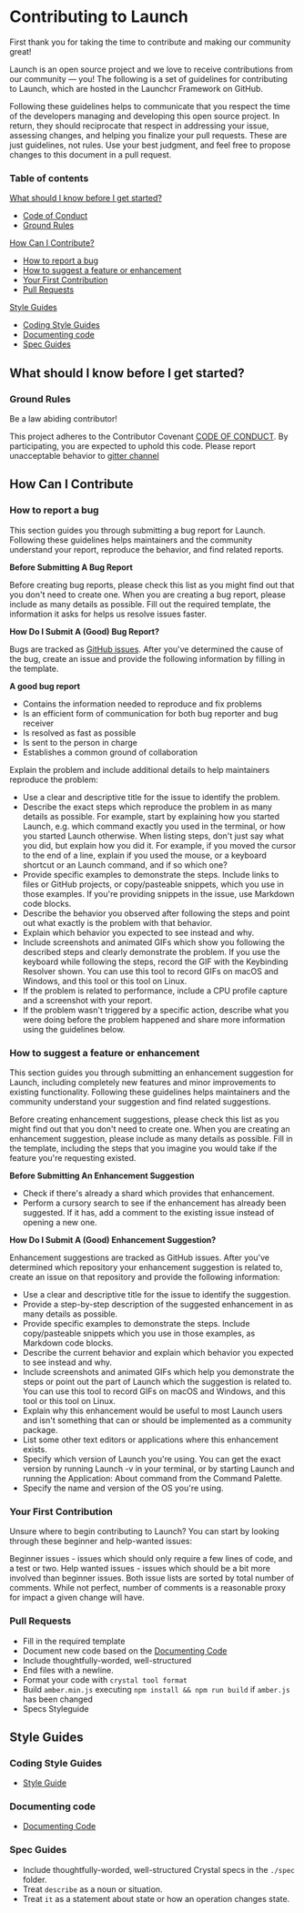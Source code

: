 # Contributing to Launch

First thank you for taking the time to contribute and making our community great!

Launch is an open source project and we love to receive contributions from our community — you! The following is a set of guidelines for contributing to Launch, which are hosted in the Launchcr Framework on GitHub.

Following these guidelines helps to communicate that you respect the time of the developers managing and developing this open source project. In return, they should reciprocate that respect in addressing your issue, assessing changes, and helping you finalize your pull requests. These are just guidelines, not rules. Use your best judgment, and feel free to propose changes to this document in a pull request.

### Table of contents

[What should I know before I get started?](#what-should-i-know-before-i-get-started)

  * [Code of Conduct](./CODE_OF_CONDUCT.md)
  * [Ground Rules](#ground-rules)

[How Can I Contribute?](#how-can-i-contribute)

  * [How to report a bug](#how-to-report-a-bug)
  * [How to suggest a feature or enhancement](#how-to-suggest-a-feature-or-enhancement)
  * [Your First Contribution](#your-first-contribution)
  * [Pull Requests](#pull-requests)

[Style Guides](#style-guides)

  * [Coding Style Guides](#coding-style-guides)
  * [Documenting code](#documenting-code)
  * [Spec Guides](#spec-guides)

## What should I know before I get started?
### Ground Rules

Be a law abiding contributor!

This project adheres to the Contributor Covenant [CODE OF CONDUCT](https://github.com/amberframework/amber/blob/master/.github/CODE_OF_CONDUCT.md). By participating, you are expected to uphold this code. Please report unacceptable behavior to [gitter channel](https://gitter.im/amberframework/amber)

## How Can I Contribute

### How to report a bug

This section guides you through submitting a bug report for Launch. Following these guidelines helps maintainers and the community understand your report, reproduce the behavior, and find related reports.

**Before Submitting A Bug Report**

Before creating bug reports, please check this list as you might find out that you don't need to create one. When you are creating a bug report, please include as many details as possible. Fill out the required template, the information it asks for helps us resolve issues faster.

**How Do I Submit A (Good) Bug Report?**

Bugs are tracked as [GitHub issues](https://github.com/amberframework/amber/issues). After you've determined the cause of the bug, create an issue and provide the following information by filling in the template.

**A good bug report**

* Contains the information needed to reproduce and fix problems
* Is an efficient form of communication for both bug reporter and bug receiver
* Is resolved as fast as possible
* Is sent to the person in charge
* Establishes a common ground of collaboration

Explain the problem and include additional details to help maintainers reproduce the problem:

* Use a clear and descriptive title for the issue to identify the problem.
* Describe the exact steps which reproduce the problem in as many details as possible. For example, start by explaining how you started Launch, e.g. which command exactly you used in the terminal, or how you started Launch otherwise. When listing steps, don't just say what you did, but explain how you did it. For example, if you moved the cursor to the end of a line, explain if you used the mouse, or a keyboard shortcut or an Launch command, and if so which one?
* Provide specific examples to demonstrate the steps. Include links to files or GitHub projects, or copy/pasteable snippets, which you use in those examples. If you're providing snippets in the issue, use Markdown code blocks.
* Describe the behavior you observed after following the steps and point out what exactly is the problem with that behavior.
* Explain which behavior you expected to see instead and why.
* Include screenshots and animated GIFs which show you following the described steps and clearly demonstrate the problem. If you use the keyboard while following the steps, record the GIF with the Keybinding Resolver shown. You can use this tool to record GIFs on macOS and Windows, and this tool or this tool on Linux.
* If the problem is related to performance, include a CPU profile capture and a screenshot with your report.
* If the problem wasn't triggered by a specific action, describe what you were doing before the problem happened and share more information using the guidelines below.

### How to suggest a feature or enhancement

This section guides you through submitting an enhancement suggestion for Launch, including completely new features and minor improvements to existing functionality. Following these guidelines helps maintainers and the community understand your suggestion and find related suggestions.

Before creating enhancement suggestions, please check this list as you might find out that you don't need to create one. When you are creating an enhancement suggestion, please include as many details as possible. Fill in the template, including the steps that you imagine you would take if the feature you're requesting existed.

**Before Submitting An Enhancement Suggestion**
 * Check if there's already a shard which provides that enhancement.
 * Perform a cursory search to see if the enhancement has already been suggested. If it has, add a comment to the existing issue instead of opening a new one.

**How Do I Submit A (Good) Enhancement Suggestion?**

Enhancement suggestions are tracked as GitHub issues. After you've determined which repository your enhancement suggestion is related to, create an issue on that repository and provide the following information:

* Use a clear and descriptive title for the issue to identify the suggestion.
* Provide a step-by-step description of the suggested enhancement in as many details as possible.
* Provide specific examples to demonstrate the steps. Include copy/pasteable snippets which you use in those examples, as Markdown code blocks.
* Describe the current behavior and explain which behavior you expected to see instead and why.
* Include screenshots and animated GIFs which help you demonstrate the steps or point out the part of Launch which the suggestion is related to. You can use this tool to record GIFs on macOS and Windows, and this tool or this tool on Linux.
* Explain why this enhancement would be useful to most Launch users and isn't something that can or should be implemented as a community package.
* List some other text editors or applications where this enhancement exists.
* Specify which version of Launch you're using. You can get the exact version by running Launch -v in your terminal, or by starting Launch and running the Application: About command from the Command Palette.
* Specify the name and version of the OS you're using.

### Your First Contribution

Unsure where to begin contributing to Launch? You can start by looking through these beginner and help-wanted issues:

Beginner issues - issues which should only require a few lines of code, and a test or two.
Help wanted issues - issues which should be a bit more involved than beginner issues.
Both issue lists are sorted by total number of comments. While not perfect, number of comments is a reasonable proxy for impact a given change will have.

### Pull Requests

* Fill in the required template
* Document new code based on the [Documenting Code](https://crystal-lang.org/docs/conventions/documenting_code.html)
* Include thoughtfully-worded, well-structured
* End files with a newline.
* Format your code with `crystal tool format`
* Build `amber.min.js` executing `npm install && npm run build` if `amber.js` has been changed
* Specs Styleguide

## Style Guides

### Coding Style Guides

* [Style Guide](https://crystal-lang.org/docs/conventions/coding_style.html)

### Documenting code

* [Documenting Code](https://crystal-lang.org/docs/conventions/documenting_code.html)

### Spec Guides

* Include thoughtfully-worded, well-structured Crystal specs in the `./spec` folder.
* Treat `describe` as a noun or situation.
* Treat `it` as a statement about state or how an operation changes state.
